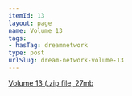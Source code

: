 ```yaml
---
itemId: 13
layout: page
name: Volume 13
tags:
- hasTag: dreamnetwork
type: post
urlSlug: dream-network-volume-13
---
```

<a href="files/Volume_13.zip" download>Volume 13 (.zip file, 27mb</a>